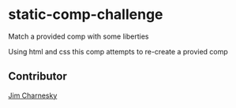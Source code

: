 # static-comp-challenge
Match a provided comp with some liberties

Using html and css this comp attempts to re-create a provied comp

## Contributor 

[Jim Charnesky](https://github.com/BigBike96/)
